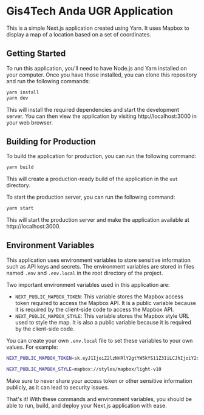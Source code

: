 # Gis4Tech Anda UGR Application

This is a simple Next.js application created using Yarn. It uses Mapbox to display a map of a location based on a set of coordinates.

## Getting Started

To run this application, you'll need to have Node.js and Yarn installed on your computer. Once you have those installed, you can clone this repository and run the following commands:

```bash
yarn install
yarn dev
```

This will install the required dependencies and start the development server. You can then view the application by visiting http://localhost:3000 in your web browser.

## Building for Production

To build the application for production, you can run the following command:

```bash
yarn build
```

This will create a production-ready build of the application in the `out` directory.

To start the production server, you can run the following command:

```bash
yarn start
```

This will start the production server and make the application available at http://localhost:3000.

## Environment Variables

This application uses environment variables to store sensitive information such as API keys and secrets. The environment variables are stored in files named `.env` and `.env.local` in the root directory of the project.

Two important environment variables used in this application are:

- `NEXT_PUBLIC_MAPBOX_TOKEN`: This variable stores the Mapbox access token required to access the Mapbox API. It is a public variable because it is required by the client-side code to access the Mapbox API.
- `NEXT_PUBLIC_MAPBOX_STYLE`: This variable stores the Mapbox style URL used to style the map. It is also a public variable because it is required by the client-side code.

You can create your own `.env.local` file to set these variables to your own values. For example:

```bash
NEXT_PUBLIC_MAPBOX_TOKEN=sk.eyJ1IjoiZ2lzNHRlY2gtYW5kYS11Z3IiLCJhIjoiY2xkOGt6cDdiMDAwNDNvbW5rOXlhdnR5cyJ9.4VPWkYjCi62NXIEWACG3xA

NEXT_PUBLIC_MAPBOX_STYLE=mapbox://styles/mapbox/light-v10
```

Make sure to never share your access token or other sensitive information publicly, as it can lead to security issues.

That's it! With these commands and environment variables, you should be able to run, build, and deploy your Next.js application with ease.